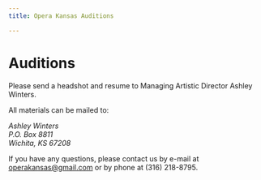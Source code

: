 ```yaml
---
title: Opera Kansas Auditions

---
```

# Auditions

Please send a headshot and resume to Managing Artistic Director Ashley Winters.

All materials can be mailed to:

<address>
Ashley Winters<br>
P.O. Box 8811<br>
Wichita, KS 67208<br>
</address>

If you have any questions, please contact us by e-mail at <operakansas@gmail.com> or by phone at 
(316) 218-8795.